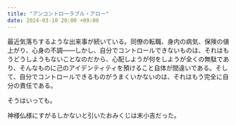 ```yaml
---
title: "アンコントローラブル・アロー"
date: 2024-03-10 20:00 +09:00
---
```


最近気落ちするような出来事が続いている。同僚の転職、身内の病気、保険の値上がり、心身の不調――しかし、自分でコントロールできないものは、それはもうどうしようもないことなのだから、心配しようが何をしようが全くの無駄であり、そんなものに己のアイデンティティを預けること自体が間違いである。そして、自分でコントロールできるものがうまくいかないのは、それはもう完全に自分の責任である。

そうはいっても。

神様仏様にすがるしかないと引いたおみくじは末小吉だった。
